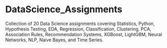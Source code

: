 # DataScience_Assignments
Collection of 20 Data Science assignments covering Statistics, Python, Hypothesis Testing, EDA, Regression, Classification, Clustering, PCA, Association Rules, Recommendation Systems, XGBoost, LightGBM, Neural Networks, NLP, Naive Bayes, and Time Series.
